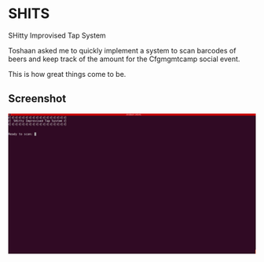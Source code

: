 # SHITS
SHitty Improvised Tap System

Toshaan asked me to quickly implement a system to scan barcodes of beers and keep track of the amount for the Cfgmgmtcamp social event.

This is how great things come to be.

## Screenshot

![screenshot](https://raw.githubusercontent.com/carroarmato0/SHITS/master/resources/screenshot.png)
